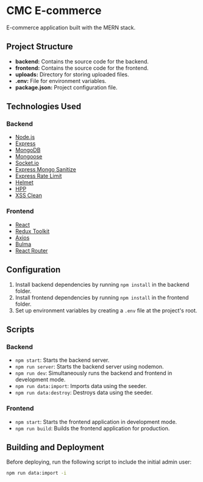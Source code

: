 # CMC E-commerce

E-commerce application built with the MERN stack.

## Project Structure

- **backend:** Contains the source code for the backend.
- **frontend:** Contains the source code for the frontend.
- **uploads:** Directory for storing uploaded files.
- **.env:** File for environment variables.
- **package.json:** Project configuration file.

## Technologies Used

### Backend

- [Node.js](https://nodejs.org/)
- [Express](https://expressjs.com/)
- [MongoDB](https://www.mongodb.com/)
- [Mongoose](https://mongoosejs.com/)
- [Socket.io](https://socket.io/)
- [Express Mongo Sanitize](https://www.npmjs.com/package/express-mongo-sanitize)
- [Express Rate Limit](https://www.npmjs.com/package/express-rate-limit)
- [Helmet](https://helmetjs.github.io/)
- [HPP](https://www.npmjs.com/package/hpp)
- [XSS Clean](https://www.npmjs.com/package/xss-clean)

### Frontend

- [React](https://reactjs.org/)
- [Redux Toolkit](https://redux-toolkit.js.org/)
- [Axios](https://axios-http.com/)
- [Bulma](https://bulma.io/)
- [React Router](https://reactrouter.com/)

## Configuration

1. Install backend dependencies by running `npm install` in the backend folder.
2. Install frontend dependencies by running `npm install` in the frontend folder.
3. Set up environment variables by creating a `.env` file at the project's root.

## Scripts

### Backend

- `npm start`: Starts the backend server.
- `npm run server`: Starts the backend server using nodemon.
- `npm run dev`: Simultaneously runs the backend and frontend in development mode.
- `npm run data:import`: Imports data using the seeder.
- `npm run data:destroy`: Destroys data using the seeder.

### Frontend

- `npm start`: Starts the frontend application in development mode.
- `npm run build`: Builds the frontend application for production.

## Building and Deployment

Before deploying, run the following script to include the initial admin user:

```bash
npm run data:import -i